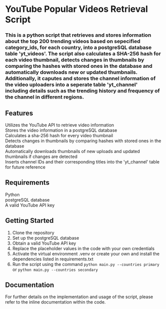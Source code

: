 # YouTube Popular Videos Retrieval Script
### This is a python script that retrieves and stores information about the top 200 trending videos based on sepecified category_ids, for each country, into a postgreSQL database table 'yt_videos'. The script also calculates a SHA-256 hash for each video thumbnail, detects changes in thumbnails by comparing the hashes with stored ones in the database and automatically downloads new or updated thumbnails. <br> Additionally, it caputes and stores the channel information of the video uploaders into a seperate table 'yt_channel' including details such as the trending history and frequency of the channel in different regions.  

## Features
Utilizes the YouTube API to retrieve video information <br>
Stores the video information in a postgreSQL database <br>
Calculates a sha-256 hash for every video thumbnail <br>
Detects changes in thumbnails by comparing hashes with stored ones in the database<br>
Automatically downloads thumbnails of new uploads and updated thumbnails if changes are detected <br>
Inserts channel IDs and their corresponding titles into the 'yt_channel' table for future reference

## Requirements
Python<br>
postgreSQL database<br>
A valid YouTube API key

## Getting Started
1. Clone the repository <br>
2. Set up the postgreSQL database<br>
3. Obtain a valid YouTube API key<br>
4. Replace the placeholder values in the code with your own credentials<br>
5. Activate the virtual environment .venv or create your own and install the dependencies listed in requirements.txt
6. Run the script using the command `python main.py --countries primary` or `python main.py --countries secondary`

## Documentation
For further details on the implementation and usage of the script, please refer to the inline documentation within the code.